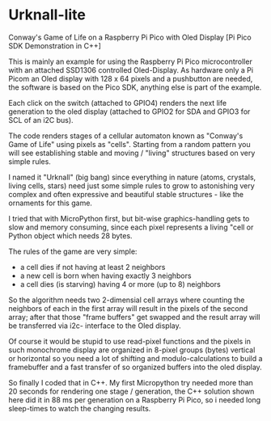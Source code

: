 # Urknall-lite
Conway's Game of Life on a Raspberry Pi Pico with Oled Display [Pi Pico SDK Demonstration in C++]

This is mainly an example for using the Raspberry Pi Pico microcontroller with an attached SSD1306 controlled Oled-Display.
As hardware only a Pi Picom an Oled display with 128 x 64 pixels and a pushbutton are needed, the software is based on the Pico SDK, anything else is part of the example.

Each click on the switch (attached to GPIO4) renders the next life generation to the oled display (attached to GPIO2 for SDA and GPIO3 for SCL of an i2C bus).

The code renders stages of a cellular automaton known as "Conway's Game of Life" using pixels as "cells". Starting from a random pattern you will see establishing stable and moving / "living" structures based on very simple rules.

I named it "Urknall" (big bang) since everything in nature (atoms, crystals, living cells, stars) need just some simple rules to grow to astonishing very complex and often expressive and beautiful stable structures - like the ornaments for this game.

I tried that with MicroPython first, but bit-wise graphics-handling gets to slow and memory consuming, since each pixel represents a living "cell or Python object which needs 28 bytes. 

The rules of the game are very simple:
- a cell dies if not having at least 2 neighbors
- a new cell is born when having exactly 3 neighbors
- a cell dies (is starving) having 4 or more (up to 8) neighbors

So the algorithm needs two 2-dimensial cell arrays where counting the neighbors of each in the first array will result in the pixels of the second array; after that those "frame buffers" get swapped and the result array will be transferred via i2c- interface to the Oled display.

Of course it would be stupid to use read-pixel functions and the pixels in such monochrome display are organized in 8-pixel groups (bytes) vertical or horizontal so you need a lot of shifting and modulo-calculations to build a framebuffer and a fast transfer of so organized buffers into the oled display.

So finally I coded that in C++. My first Micropython try needed more than 20 seconds for rendering one stage / generation, the C++ solution shown here did it in 88 ms per generation on a Raspberry Pi Pico, so i needed long sleep-times to watch the changing results.
